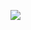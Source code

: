 [![](https://travis-ci.com/mastodon-sc/mastodon-tomancak.svg?branch=master)](https://travis-ci.com/mastodon-sc/mastodon-tomancak)

